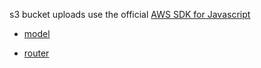 
s3 bucket uploads use the official [AWS SDK for Javascript](https://github.com/aws/aws-sdk-js#usage-with-typescript)

- [model](./s3-model.ts)

- [router](./router.ts)


